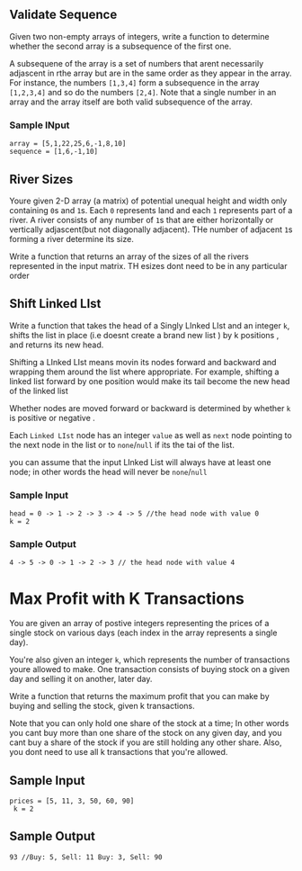 ## Validate Sequence 
Given two non-empty arrays of integers, write a function to determine whether the second array is a subsequence of the first one.
 
 A subsequene of the array is a set of numbers that arent necessarily adjascent in rthe array but are in the same order as they appear in the array. For instance, the numbers `[1,3,4]` form a subsequence in the array `[1,2,3,4]`
 and so do the numbers `[2,4]`. Note that a single number in an array and the array itself are both valid subsequence of the array.


 ### Sample INput 
 `array = [5,1,22,25,6,-1,8,10]` </br>
 `sequence = [1,6,-1,10]`



 ## River Sizes 
 
 Youre given 2-D array (a matrix) of potential unequal height and width only containing `0`s and `1`s. Each `0` represents land and each `1` represents part of a river. A river consists of any number of `1`s that are either horizontally or vertically adjascent(but not diagonally adjacent). THe number of adjacent `1`s forming a river determine its size.
 
 Write a function that returns an array of the sizes of all the rivers represented in the input matrix. TH esizes dont need to be in any particular order
 

 ## Shift Linked LIst
  Write a function that takes the head of a Singly LInked LIst and  an integer `k`, shifts the list in place (i.e doesnt create a brand new list )
  by k positions , and returns its new head.
 
  Shifting a LInked LIst means movin its nodes forward and backward and wrapping them around the list where appropriate.
  For example, shifting a linked list forward by one position would make its tail become the new  head of the linked list 
  
  Whether nodes are moved forward or backward is determined by whether `k` is positive or negative .
  
  Each `Linked LIst` node has an integer `value` as well as `next` node pointing to the next node in the list or to `none`/`null`
  if its the tai of the list.
  
  you can assume that the input LInked List will always have at least one node; in other words the head will never be `none`/`null`
  
  ### Sample Input
  
  `head = 0 -> 1 -> 2 -> 3 -> 4 -> 5 //the head node with value 0` <br/>
  `k = 2`
  
  ### Sample Output 
  
  `4 -> 5 -> 0 -> 1 -> 2 -> 3 // the head node with value 4`

  # Max Profit with K Transactions 


You are given an array of postive integers representing the prices of a single stock on various days (each index in the array represents a single day). 

 You're also given an integer `k`, which represents the number of transactions youre allowed to make. One transaction consists of buying stock on a given day and selling it on another, later day.
  
 Write a function that returns the maximum profit that you can make by buying and selling the stock, given k transactions.
 
 Note that you can only hold one share of the stock at a time; In other words you cant buy more than one share of the stock on any given day, and you cant buy a share of the stock if you are still holding any other share. Also, you dont need to use all k transactions that you're allowed.
  
  ## Sample Input
  
  `prices = [5, 11, 3, 50, 60, 90]` <br/>
 ` k = 2`
  
  ## Sample Output 
  
  `93 //Buy: 5, Sell: 11 Buy: 3, Sell: 90`
  
